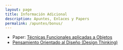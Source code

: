 ```yaml
---
layout: page
title: Información Adicional
description: Apuntes, Enlaces y Papers
permalink: /apuntes/bonus/
---
```

- Paper: [Técnicas Funcionales aplicadas a Objetos](http://homepages.mcs.vuw.ac.nz/~tk/fps/fps-sans-escher.pdf)
- [Pensamiento Orientado al Diseño (Design Thinking)](https://medium.com/espanol/pens%C3%A1-en-resolver-problemas-93f3987ab71)